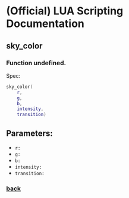 
# (Official) LUA Scripting Documentation

## sky_color

### Function undefined.

Spec:
```lua
sky_color(
	r,
	g,
	b,
	intensity,
	transition)
```
## Parameters:
- `r:` 
- `g:` 
- `b:` 
- `intensity:` 
- `transition:` 
### [back](../other)
